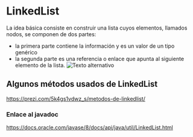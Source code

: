 # LinkedList
 La idea básica consiste en construir una lista cuyos elementos, llamados nodos, se componen de dos partes:  
 * la primera parte contiene la información y es un valor de un tipo genérico  
 * la segunda parte es una referencia o enlace que apunta al siguiente elemento de la lista.
 ![Texto alternativo]( https://sites.google.com/a/espe.edu.ec/programacion-ii/home/listas-enlazadas/lista.png?attredirects=0)
## Algunos métodos usados de LinkedList
https://prezi.com/5k4gs1vdwz_s/metodos-de-linkedlist/

### Enlace al javadoc
https://docs.oracle.com/javase/8/docs/api/java/util/LinkedList.html
